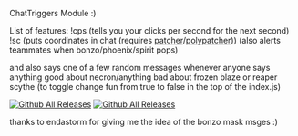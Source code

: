 ChatTriggers Module :)

List of features: !cps (tells you your clicks per second for the next second) !sc (puts coordinates in chat (requires [patcher](https://sk1er.club/mods/patcher)/[polypatcher](https://modrinth.com/mod/patcher))) (also alerts teammates when bonzo/phoenix/spirit pops)

and also says one of a few random messages whenever anyone says anything good about necron/anything bad about frozen blaze or reaper scythe (to toggle change fun from true to false in the top of the index.js)

[![Github All Releases](https://img.shields.io/github/v/release/ChainChomp5040/ChatTriggersCPSCounter)]()
[![Github All Releases](https://img.shields.io/github/downloads/ChainChomp5040/ChatTriggersCPSCounter/total.svg)]()

thanks to endastorm for giving me the idea of the bonzo mask msges :)
